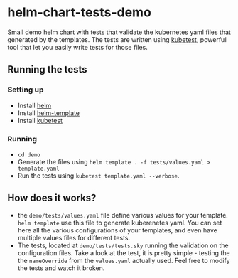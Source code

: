 # helm-chart-tests-demo
Small demo helm chart with tests that validate the kubernetes yaml files that generated by the templates. 
The tests are written using [kubetest](https://github.com/garethr/kubetest), powerfull tool that let you easily write tests for those files.

## Running the tests
### Setting up
* Install [helm](https://github.com/kubernetes/helm/blob/master/docs/install.md)
* Install [helm-template](https://github.com/technosophos/helm-template)
* Install [kubetest](https://github.com/garethr/kubetest)

### Running
* `cd demo`
* Generate the files using `helm template . -f tests/values.yaml > template.yaml`
* Run the tests using `kubetest template.yaml --verbose`. 

## How does it works?
* the `demo/tests/values.yaml` file define various values for your template. 
`helm template` use this file to generate kuberenetes yaml. 
You can set here all the various configurations of your templates, and even have multiple values files for different tests.
* The tests, located at `demo/tests/tests.sky` running the validation on the configuration files.
Take a look at the test, it is pretty simple - testing the the `nameOverride` from the `values.yaml` actually used. Feel free to modify the tests and watch it broken.
